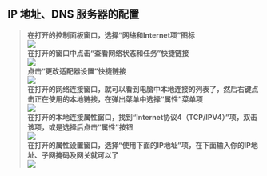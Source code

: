 ## IP 地址、DNS 服务器的配置  
>**在打开的控制面板窗口，选择“网络和Internet项”图标**   
>![](https://exp-picture.cdn.bcebos.com/50a010f85856d53d7f37ab5a47d2bb665059caaa.jpg?x-bce-process=image%2Fresize%2Cm_lfit%2Cw_500%2Climit_1%2Fformat%2Cf_auto%2Fquality%2Cq_80)  
>**在打开的窗口中点击“查看网络状态和任务”快捷链接**  
>![](https://exp-picture.cdn.bcebos.com/84010e2a04e23ea2da51d3c92b10bc33ed38c3aa.jpg?x-bce-process=image%2Fresize%2Cm_lfit%2Cw_500%2Climit_1%2Fformat%2Cf_auto%2Fquality%2Cq_80)  
>**点击“更改适配器设置”快捷链接**  
>![](https://exp-picture.cdn.bcebos.com/18aebc5f0c14c27b3891f53a2a46b7b1eff939ab.jpg?x-bce-process=image%2Fresize%2Cm_lfit%2Cw_500%2Climit_1%2Fformat%2Cf_auto%2Fquality%2Cq_80)  
>**在打开的网络连接窗口，就可以看到电脑中本地连接的列表了，然后右键点击正在使用的本地链接，在弹出菜单中选择“属性”菜单项**  
>![](https://exp-picture.cdn.bcebos.com/35f2224133bad341f66e9284427622bc7cc52cab.jpg?x-bce-process=image%2Fresize%2Cm_lfit%2Cw_500%2Climit_1%2Fformat%2Cf_auto%2Fquality%2Cq_80)  
>**在打开的本地连接属性窗口，找到“Internet协议4（TCP/IPV4）”项，双击该项，或是选择后点击“属性”按钮**  
>![](https://exp-picture.cdn.bcebos.com/2a1ecb460596b8140bc3c6b043d246fe464e22ab.jpg?x-bce-process=image%2Fresize%2Cm_lfit%2Cw_500%2Climit_1%2Fformat%2Cf_auto%2Fquality%2Cq_80)  
>**在打开的属性设置窗口，选择“使用下面的IP地址”项，在下面输入你的IP地址、子网掩码及网关就可以了**  
>![](https://exp-picture.cdn.bcebos.com/c3c22dbf3bef354f58acc78d23db574afb321bab.jpg?x-bce-process=image%2Fresize%2Cm_lfit%2Cw_500%2Climit_1%2Fformat%2Cf_auto%2Fquality%2Cq_80)  
>

